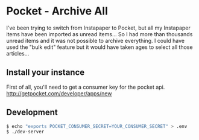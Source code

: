 # Pocket - Archive All

I've been trying to switch from Instapaper to Pocket, but all my Instapaper items have been imported as unread items... So I had more than thousands unread items and it was not possible to archive everything. I could have used the "bulk edit" feature but it would have taken ages to select all those articles...

## Install your instance

First of all, you'll need to get a consumer key for the pocket api. http://getpocket.com/developer/apps/new

## Development
```bash
$ echo "exports POCKET_CONSUMER_SECRET=YOUR_CONSUMER_SECRET" > .env
$ ./dev-server
```